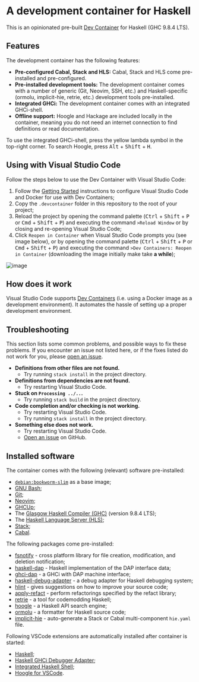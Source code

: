 # A development container for Haskell

This is an opinionated pre-built [Dev Container](https://containers.dev) for Haskell (GHC 9.8.4 LTS).

## Features

The development container has the following features:

- **Pre-configured Cabal, Stack and HLS:** Cabal, Stack and HLS come pre-installed and pre-configured.
- **Pre-installed development tools:** The development container comes with a number of generic (Git, Neovim, SSH, etc.) and Haskell-specific (ormolu, implicit-hie, retrie, etc.) development tools pre-installed.
- **Integrated GHCi:** The development container comes with an integrated GHCi-shell.
- **Offline support:** Hoogle and Hackage are included locally in the container, meaning you do not need an internet connection to find definitions or read documentation.

To use the integrated GHCi-shell, press the yellow lambda symbol in the top-right corner. To search Hoogle, press <kbd>Alt</kbd> + <kbd>Shift</kbd> + <kbd>H</kbd>.

## Using with Visual Studio Code

Follow the steps below to use the Dev Container with Visual Studio Code:

1. Follow the [Getting Started](https://code.visualstudio.com/docs/remote/containers#_getting-started) instructions to configure Visual Studio Code and Docker for use with Dev Containers;
2. Copy the `.devcontainer` folder in this repository to the root of your project;
3. Reload the project by opening the command palette (<kbd>Ctrl</kbd> + <kbd>Shift</kbd> + <kbd>P</kbd> or <kbd>Cmd</kbd> + <kbd>Shift</kbd> + <kbd>P</kbd>) and executing the command `>Reload Window` or by closing and re-opening Visual Studio Code;
4. Click `Reopen in Container` when Visual Studio Code prompts you (see image below), or by opening the command palette (<kbd>Ctrl</kbd> + <kbd>Shift</kbd> + <kbd>P</kbd> or <kbd>Cmd</kbd> + <kbd>Shift</kbd> + <kbd>P</kbd>) and executing the command `>Dev Containers: Reopen in Container` (downloading the image initially make take **a while**);

![image](https://user-images.githubusercontent.com/601206/73298150-7bfac580-4215-11ea-81d3-a8fabab98e30.png)

## How does it work

Visual Studio Code supports [Dev Containers](https://code.visualstudio.com/docs/remote/containers) (i.e. using a Docker image as a development environment). It automates the hassle of setting up a proper development environment.

## Troubleshooting

This section lists some common problems, and possible ways to fix these problems. If you encounter an issue not listed here, or if the fixes listed do not work for you, please [open an issue](https://github.com/marijnvanwezel/haskell-dev-env/issues/new).

- **Definitions from other files are not found.**
    - Try running `stack install` in the project directory.
- **Definitions from dependencies are not found.**
    - Try restarting Visual Studio Code.
- **Stuck on `Processing ../..`.**
    - Try running `stack build` in the project directory.
- **Code completion and/or checking is not working.**
    - Try restarting Visual Studio Code.
    - Try running `stack install` in the project directory.
- **Something else does not work.**
    - Try restarting Visual Studio Code.
    - [Open an issue](https://github.com/marijnvanwezel/haskell-dev-env/issues/new) on GitHub.

## Installed software

The container comes with the following (relevant) software pre-installed:

- [`debian:bookworm-slim`](https://hub.docker.com/_/debian) as a base image;
- [GNU Bash](https://www.gnu.org/software/bash/);
- [Git](https://git-scm.com/);
- [Neovim](https://neovim.io/);
- [GHCUp](https://www.haskell.org/ghcup/);
- The [Glasgow Haskell Compiler (GHC)](https://www.haskell.org/ghc/) (version 9.8.4 LTS);
- The [Haskell Language Server (HLS)](https://github.com/haskell/haskell-language-server);
- [Stack](https://docs.haskellstack.org/en/stable/);
- [Cabal](https://www.haskell.org/cabal/).

The following packages come pre-installed:

- [fsnotify](https://hackage.haskell.org/package/fsnotify) - cross platform library for file creation, modification, and deletion notification;
- [haskell-dap](https://hackage.haskell.org/package/haskell-dap) - Haskell implementation of the DAP interface data;
- [ghci-dap](https://hackage.haskell.org/package/ghci-dap) - a GHCi with DAP machine interface;
- [haskell-debug-adapter](https://hackage.haskell.org/package/haskell-debug-adapter) - a debug adapter for Haskell debugging system;
- [hlint](https://hackage.haskell.org/package/hlint) - gives suggestions on how to improve your source code;
- [apply-refact](https://hackage.haskell.org/package/apply-refact) - perform refactorings specified by the refact library;
- [retrie](https://hackage.haskell.org/package/retrie) - a tool for codemodding Haskell;
- [hoogle](https://hackage.haskell.org/package/hoogle) - a Haskell API search engine;
- [ormolu](https://hackage.haskell.org/package/ormolu) - a formatter for Haskell source code;
- [implicit-hie](https://hackage.haskell.org/package/implicit-hie) - auto-generate a Stack or Cabal multi-component `hie.yaml` file.

Following VSCode extensions are automatically installed after container is started:

- [Haskell](https://marketplace.visualstudio.com/items?itemName=haskell.haskell);
- [Haskell GHCi Debugger Adapter](https://marketplace.visualstudio.com/items?itemName=phoityne.phoityne-vscode);
- [Integrated Haskell Shell](https://marketplace.visualstudio.com/items?itemName=eriksik2.vscode-ghci);
- [Hoogle for VSCode](https://marketplace.visualstudio.com/items?itemName=jcanero.hoogle-vscode).
